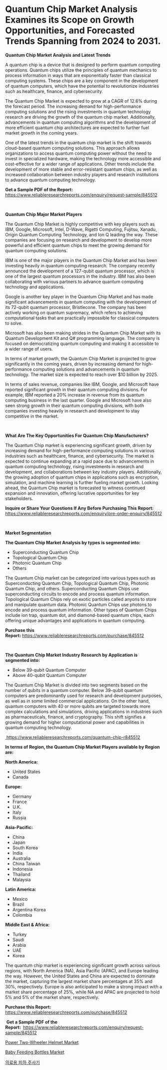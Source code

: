 <p><h1>Quantum Chip Market Analysis Examines its Scope on Growth Opportunities, and Forecasted Trends Spanning from 2024 to 2031.</h1></p><p><strong>Quantum Chip Market Analysis and Latest Trends</strong></p>
<p><p>A quantum chip is a device that is designed to perform quantum computing operations. Quantum chips utilize the principles of quantum mechanics to process information in ways that are exponentially faster than classical computing systems. These chips are a key component in the development of quantum computers, which have the potential to revolutionize industries such as healthcare, finance, and cybersecurity.</p><p>The Quantum Chip Market is expected to grow at a CAGR of 12.6% during the forecast period. The increasing demand for high-performance computing solutions and the rising investments in quantum technology research are driving the growth of the quantum chip market. Additionally, advancements in quantum computing algorithms and the development of more efficient quantum chip architectures are expected to further fuel market growth in the coming years.</p><p>One of the latest trends in the quantum chip market is the shift towards cloud-based quantum computing solutions. This approach allows organizations to access quantum computing power without the need to invest in specialized hardware, making the technology more accessible and cost-effective for a wider range of applications. Other trends include the development of more stable and error-resistant quantum chips, as well as increased collaboration between industry players and research institutions to advance quantum computing technology.</p></p>
<p><strong>Get a Sample PDF of the Report:&nbsp;</strong> <a href="https://www.reliableresearchreports.com/enquiry/request-sample/845512">https://www.reliableresearchreports.com/enquiry/request-sample/845512</a></p>
<p>&nbsp;</p>
<p><strong>Quantum Chip Major Market Players</strong></p>
<p><p>The Quantum Chip Market is highly competitive with key players such as IBM, Google, Microsoft, Intel, D-Wave, Rigetti Computing, Fujitsu, Xanadu, Origin Quantum Computing Technology, and Ion Q leading the way. These companies are focusing on research and development to develop more powerful and efficient quantum chips to meet the growing demand for quantum computing solutions.</p><p>IBM is one of the major players in the Quantum Chip Market and has been investing heavily in quantum computing research. The company recently announced the development of a 127-qubit quantum processor, which is one of the largest quantum processors in the industry. IBM has also been collaborating with various partners to advance quantum computing technology and applications.</p><p>Google is another key player in the Quantum Chip Market and has made significant advancements in quantum computing with the development of its 72-qubit quantum processor, Bristlecone. The company has been actively working on quantum supremacy, which refers to achieving computational tasks that are practically impossible for classical computers to solve.</p><p>Microsoft has also been making strides in the Quantum Chip Market with its Quantum Development Kit and Q# programming language. The company is focused on democratizing quantum computing and making it accessible to a wider range of users.</p><p>In terms of market growth, the Quantum Chip Market is projected to grow significantly in the coming years, driven by increasing demand for high-performance computing solutions and advancements in quantum technology. The market size is expected to reach over $10 billion by 2025.</p><p>In terms of sales revenue, companies like IBM, Google, and Microsoft have reported significant growth in their quantum computing divisions. For example, IBM reported a 20% increase in revenue from its quantum computing business in the last quarter. Google and Microsoft have also seen strong growth in their quantum computing divisions, with both companies investing heavily in research and development to stay competitive in the market.</p></p>
<p>&nbsp;</p>
<p><strong>What Are The Key Opportunities For Quantum Chip Manufacturers?</strong></p>
<p><p>The Quantum Chip market is experiencing significant growth, driven by increasing demand for high-performance computing solutions in various industries such as healthcare, finance, and cybersecurity. The market is expected to continue expanding at a rapid pace due to advancements in quantum computing technology, rising investments in research and development, and collaborations between key industry players. Additionally, the growing adoption of quantum chips in applications such as encryption, simulation, and machine learning is further fueling market growth. Looking ahead, the Quantum Chip market is forecasted to witness continued expansion and innovation, offering lucrative opportunities for key stakeholders.</p></p>
<p><strong>Inquire or Share Your Questions If Any Before Purchasing This Report:</strong> <a href="https://www.reliableresearchreports.com/enquiry/pre-order-enquiry/845512">https://www.reliableresearchreports.com/enquiry/pre-order-enquiry/845512</a></p>
<p>&nbsp;</p>
<p><strong>Market Segmentation</strong></p>
<p><strong>The Quantum Chip Market Analysis by types is segmented into:</strong></p>
<p><ul><li>Superconducting Quantum Chip</li><li>Topological Quantum Chip</li><li>Photonic Quantum Chip</li><li>Others</li></ul></p>
<p><p>The Quantum Chip market can be categorized into various types such as Superconducting Quantum Chip, Topological Quantum Chip, Photonic Quantum Chip, and others. Superconducting Quantum Chips use superconducting circuits to encode and process quantum information. Topological Quantum Chips rely on exotic particles called anyons to store and manipulate quantum data. Photonic Quantum Chips use photons to encode and process quantum information. Other types of Quantum Chips include ion trap, quantum dot, and diamond-based quantum chips, each offering unique advantages and applications in quantum computing.</p></p>
<p><strong>Purchase this Report:&nbsp;</strong><a href="https://www.reliableresearchreports.com/purchase/845512">https://www.reliableresearchreports.com/purchase/845512</a></p>
<p>&nbsp;</p>
<p><strong>The Quantum Chip Market Industry Research by Application is segmented into:</strong></p>
<p><ul><li>Below 39-qubit Quantum Computer</li><li>Above 40-qubit Quantum Computer</li></ul></p>
<p><p>The Quantum Chip Market is divided into two segments based on the number of qubits in a quantum computer. Below 39-qubit quantum computers are predominantly used for research and development purposes, as well as in some limited commercial applications. On the other hand, quantum computers with 40 or more qubits are targeted towards more complex calculations and simulations, driving applications in industries such as pharmaceuticals, finance, and cryptography. This shift signifies a growing demand for higher computational power and capabilities in quantum computing technology.</p></p>
<p><a href="https://www.reliableresearchreports.com/quantum-chip-r845512">&nbsp;https://www.reliableresearchreports.com/quantum-chip-r845512</a></p>
<p><strong>In terms of Region, the Quantum Chip Market Players available by Region are:</strong></p>
<p>
    <p> <strong> North America: </strong>
        <ul>
            <li>United States</li>
            <li>Canada</li>
        </ul>
        </p> 
    <p> <strong> Europe: </strong>
        <ul>
            <li>Germany</li>
            <li>France</li>
            <li>U.K.</li>
            <li>Italy</li>
            <li>Russia</li>
        </ul>
        </p> 
    <p> <strong> Asia-Pacific: </strong>
        <ul>
            <li>China</li>
            <li>Japan</li>
            <li>South Korea</li>
            <li>India</li>
            <li>Australia</li>
            <li>China Taiwan</li>
            <li>Indonesia</li>
            <li>Thailand</li>
            <li>Malaysia</li>
        </ul>
        </p> 
    <p> <strong> Latin America: </strong>
        <ul>
            <li>Mexico</li>
            <li>Brazil</li>
            <li>Argentina Korea</li>
            <li>Colombia</li>
        </ul>
        </p> 
    <p> <strong> Middle East & Africa: </strong>
        <ul>
            <li>Turkey</li>
            <li>Saudi</li>
            <li>Arabia</li>
            <li>UAE</li>
            <li>Korea</li>
        </ul>
    </p>
    </p>
<p><p>The quantum chip market is experiencing significant growth across various regions, with North America (NA), Asia Pacific (APAC), and Europe leading the way. However, the United States and China are expected to dominate the market, capturing the largest market share percentages at 35% and 30%, respectively. Europe is also anticipated to make a strong impact with a market share percentage of 25%, while NA and APAC are projected to hold 5% and 5% of the market share, respectively.</p></p>
<p><strong>Purchase this Report: </strong><a href="https://www.reliableresearchreports.com/purchase/845512">https://www.reliableresearchreports.com/purchase/845512</a></p>
<p>&nbsp;<strong>Get a Sample PDF of the Report:&nbsp;&nbsp;</strong><a href="https://www.reliableresearchreports.com/enquiry/request-sample/845512">https://www.reliableresearchreports.com/enquiry/request-sample/845512</a></p>
<p><strong></strong></p>
<p><p><a href="https://github.com/changoleonlaverguenzanoexiste/Market-Research-Report-List-3/blob/main/power-two-wheeler-helmet-market.md">Power Two-Wheeler Helmet Market</a></p><p><a href="https://github.com/tamvrosiya/Market-Research-Report-List-4/blob/main/baby-feeding-bottles-market.md">Baby Feeding Bottles Market</a></p><p><a href="https://github.com/airdroplover110/Market-Research-Report-List-1/blob/main/4944504156199.md">의료용 피하 주사기</a></p></p>